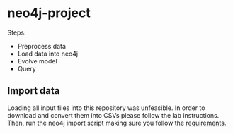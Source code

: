 # neo4j-project

Steps:
- Preprocess data
- Load data into neo4j
- Evolve model
- Query

## Import data

Loading all input files into this repository was unfeasible. In order to download and convert them into CSVs please follow the lab instructions. Then, run the neo4j import script making sure you follow the [requirements](https://neo4j.com/docs/operations-manual/current/tutorial/neo4j-admin-import/).

